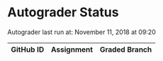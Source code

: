 # Autograder Status
Autograder last run at: November 11, 2018 at 09:20

| GitHub ID | Assignment | Graded Branch |
|-----------|------------|---------------|
